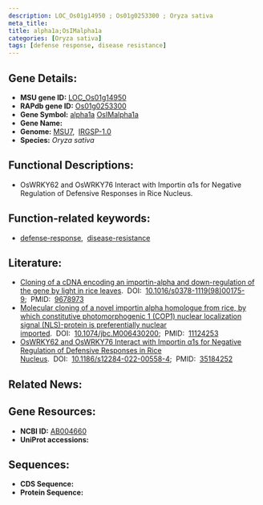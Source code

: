 ```yaml
---
description: LOC_Os01g14950 ; Os01g0253300 ; Oryza sativa
meta_title:
title: alpha1a;OsIMalpha1a
categories: [Oryza sativa]
tags: [defense response, disease resistance]
---
```


## Gene Details:
- **MSU gene ID:** [LOC_Os01g14950](http://rice.uga.edu/cgi-bin/ORF_infopage.cgi?orf=LOC_Os01g14950)  
- **RAPdb gene ID:** [Os01g0253300](https://rapdb.dna.affrc.go.jp/locus/?name=Os01g0253300)  
- **Gene Symbol:** <u>alpha1a</u>&nbsp;<u>OsIMalpha1a</u>
- **Gene Name:**
- **Genome:**  [MSU7](http://rice.uga.edu/),&nbsp;&nbsp;[IRGSP-1.0](https://rapdb.dna.affrc.go.jp/download/irgsp1.html)
- **Species:** *Oryza sativa*

## Functional Descriptions:
   - OsWRKY62 and OsWRKY76 Interact with Importin α1s for Negative Regulation of Defensive Responses in Rice Nucleus.

## Function-related keywords:
   - [defense-response](/tags/defense-response/),&nbsp;&nbsp;[disease-resistance](/tags/disease-resistance/)

## Literature:
   - [Cloning of a cDNA encoding an importin-alpha and down-regulation of the gene by light in rice leaves](https://www.doi.org/10.1016/s0378-1119(98)00175-9).&nbsp;&nbsp;DOI:&nbsp;&nbsp;[10.1016/s0378-1119(98)00175-9](https://www.doi.org/10.1016/s0378-1119(98)00175-9);&nbsp;&nbsp;PMID:&nbsp;&nbsp;[9678973](https://pubmed.ncbi.nlm.nih.gov/9678973/)
   - [Molecular cloning of a novel importin alpha homologue from rice, by which constitutive photomorphogenic 1 (COP1) nuclear localization signal (NLS)-protein is preferentially nuclear imported](https://www.doi.org/10.1074/jbc.M006430200).&nbsp;&nbsp;DOI:&nbsp;&nbsp;[10.1074/jbc.M006430200](https://www.doi.org/10.1074/jbc.M006430200);&nbsp;&nbsp;PMID:&nbsp;&nbsp;[11124253](https://pubmed.ncbi.nlm.nih.gov/11124253/)
   - [OsWRKY62 and OsWRKY76 Interact with Importin α1s for Negative Regulation of Defensive Responses in Rice Nucleus](https://www.doi.org/10.1186/s12284-022-00558-4).&nbsp;&nbsp;DOI:&nbsp;&nbsp;[10.1186/s12284-022-00558-4](https://www.doi.org/10.1186/s12284-022-00558-4);&nbsp;&nbsp;PMID:&nbsp;&nbsp;[35184252](https://pubmed.ncbi.nlm.nih.gov/35184252/)

## Related News:

## Gene Resources:
- **NCBI ID:**  [AB004660](http://www.ncbi.nlm.nih.gov/nuccore/AB004660)
- **UniProt accessions:** [](https://www.uniprot.org/uniprotkb//entry)

## Sequences:
- **CDS Sequence:**
- **Protein Sequence:**
